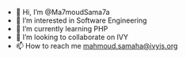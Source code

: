 - 👋 Hi, I’m @Ma7moudSama7a
- 👀 I’m interested in Software Engineering
- 🌱 I’m currently learning PHP
- 💞️ I’m looking to collaborate on IVY
- 📫 How to reach me mahmoud.samaha@ivyis.org

<!---
Ma7moudSama7a/Ma7moudSama7a is a ✨ special ✨ repository because its `README.md` (this file) appears on your GitHub profile.
You can click the Preview link to take a look at your changes.
--->

